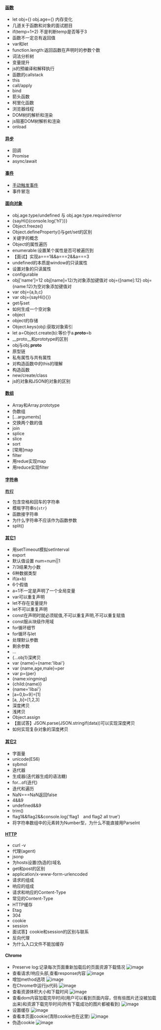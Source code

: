 #### [函数](https://github.com/Hanqing1996/JavaScript-advance/tree/master/%E4%BD%A0%E7%9C%9F%E7%9A%84%E6%87%82%E5%87%BD%E6%95%B0%E5%90%97)
* let obj={} obj.age={} 内存变化
* 几道关于函数和对象的面试题目
* if(temp=1+2) 不是判断temp是否等于3
* 函数不一定总有返回值
* var和let
* function.length:返回函数在声明时的参数个数
* 词法分析树 
* 变量提升 
* js的预编译和解释执行
* 函数的callstack 
* this 
* call/apply 
* bind
* 箭头函数
* 柯里化函数
* 浏览器线程
* DOM树的解析和渲染
* js阻塞DOM树解析和渲染
* onload 

#### [异步](https://github.com/Hanqing1996/JavaScript-advance/tree/master/%E5%BC%82%E6%AD%A5)
* 回调
* Promise
* async/await

#### [事件](https://github.com/Hanqing1996/JavaScript-advance/blob/master/%E4%BA%8B%E4%BB%B6/README.md)
* [手动触发事件](https://github.com/Hanqing1996/JavaScript-advance/blob/master/%E5%85%B6%E5%AE%832/event.html)
* 事件冒泡

#### [面向对象](https://github.com/Hanqing1996/JavaScript-advance/tree/master/%E9%9D%A2%E5%90%91%E5%AF%B9%E8%B1%A1)
* obj.age.type/undefined 与 obj.age.type.required/error
* {sayHi(){console.log('h1')}}
* Object.freeze()
* Object.defineProperty()与get/set的区别
* 关键字的概念
* Object的属性遍历
* enumerable:设置某个属性是否可被遍历到
* 【面试】实现a===1&&a===2&&a===3
* undefined的本质是window的只读属性
* 设置对象的只读属性
* configurable
* obj['name']=12   obj[name]=12/为对象添加键值对   obj={[name]:12}  obj={name:12}为空对象添加键值对
* var obj={a,b,c}
* var obj={sayHi(){}}
* get与set
* 如何生成一个空对象
* object
* object的存储
* Object.keys(obj):获取对象索引
* let a=Object.create(b):等价于a.__proto__=b
* __proto__和prototype的区别
* obj与obj.__proto__
* 原型链
* 私有属性与共有属性
* 对构造函数中的this的理解
* 构造函数
* new/create/class
* js的对象和JSON的对象的区别

#### [数组](https://github.com/Hanqing1996/JavaScript-advance/tree/master/%E6%95%B0%E7%BB%84%E6%93%8D%E4%BD%9C)
* Array和Array.prototype
* 伪数组
* [...arguments]
* 交换两个数的值
* join
* splice
* slice
* sort
* [常用]map
* filter
* 用redue实现map
* 用reduce实现filter
 

#### [字符串](https://github.com/Hanqing1996/JavaScript-advance/tree/master/%E5%AD%97%E7%AC%A6%E4%B8%B2)
[教程](https://xiedaimala.com/tasks/05ad6931-9101-4c43-8810-893e787efb5f/video_tutorials/dafabdb1-724f-43c7-8b66-3b8037d3363e)
* 包含空格和回车的字符串
* 模板字符串`${str}`
* 函数接字符串
* 为什么字符串不应该作为函数参数
* split()


#### [其它1](https://github.com/Hanqing1996/JavaScript-advance/tree/master/%E5%85%B6%E5%AE%831)
* 用setTimeout模拟setInterval
* export
* 默认值设置 num=num||1
* 7/3结果为小数
* 6种数据类型
* if(a=b)
* 6个假值
* a=1不一定是声明了一个全局变量
* var可以重复声明 
* let不存在变量提升
* let不可以重复声明
* const在声明时就必须赋值,不可以重复声明,不可以重复赋值
* const服从块级作用域
* for循环细节
* for循环与let
* 处理默认参数
* 剩余参数
* ...
* {...obj1}深拷贝
* var {name}={name:'libai'}
* var {name,age,male}=per
* var p={per}
* {name:xingming}
* {child:{name}}
* {name='libai'}
* [a=0,b=9]=[1]
* [a, ,b]=[1,2,3]
* 深度拷贝
* 浅拷贝
* Object.assign
* 【面试答】JSON.parse(JSON.stringif(data))可以实现深度拷贝
* 如何实现复杂对象的深度拷贝

#### [其它2](https://github.com/Hanqing1996/JavaScript-advance/tree/master/%E5%85%B6%E5%AE%832)
* 字面量
* unicode(ES6)
* sybmol
* 迭代器
* 生成器(迭代器生成的语法糖)
* for...of(迭代)
* 迭代和遍历
* NaN===NaN返回false
* 4&&9
* undefined&&9
* trim()
* flag1&&flag2&&console.log('flag1　and flag2 all true')
* 将字符串数组中的元素转为Number型，为什么不能直接用ParseInt

#### [HTTP](https://github.com/Hanqing1996/JavaScript-advance/tree/master/HTTP)
* curl -v
* 代理(agent)
* jsonp
* 为hosts设置(伪造的)域名
* get和post的区别
* application/x-www-form-urlencoded
* 请求的组成
* 响应的组成
* 请求和响应的Content-Type
* 常见的Content-Type
* HTTP缓存
* Etag
* 304
* cookie
* session
* 面试答】cookie和session的区别与联系
* 反向代理
* 为什么入口文件不能加缓存

#### Chrome
* Preserve log:记录每次页面重新加载后的页面资源下载情况
![image](https://github.com/Hanqing1996/JavaScript-advance/blob/master/Chrome/GIF/dd.gif)
* 查看请求/响应头部,查看response内容
![image](https://github.com/Hanqing1996/JavaScript-advance/blob/master/Chrome/GIF/b.gif)
* 增加method选项
![image](https://github.com/Hanqing1996/JavaScript-advance/blob/master/Chrome/GIF/c.gif)
* 在Chrome中运行js代码
![image](https://github.com/Hanqing1996/JavaScript-advance/blob/master/Chrome/GIF/e.gif)
* 查看资源体积大小和下载时间
![image](https://github.com/Hanqing1996/JavaScript-advance/blob/master/Chrome/GIF/e17.gif)
* 查看dom内容加载完毕时间(用户可以看到页面内容，但有些图片还没被加载出来)和资源下载完毕时间(所有下载成功的图片都被看到)
![image](https://github.com/Hanqing1996/JavaScript-advance/blob/master/Chrome/GIF/e21.gif)
* 设置缓存
![image](https://github.com/Hanqing1996/JavaScript-advance/blob/master/Chrome/GIF/e23.gif)
* 查看本页面cookie(清除cookie也在这里)
![image](https://github.com/Hanqing1996/JavaScript-advance/blob/master/Chrome/GIF/~kka.gif)
* 伪造cookie
![image](https://github.com/Hanqing1996/JavaScript-advance/blob/master/Chrome/GIF/ii2.gif)
